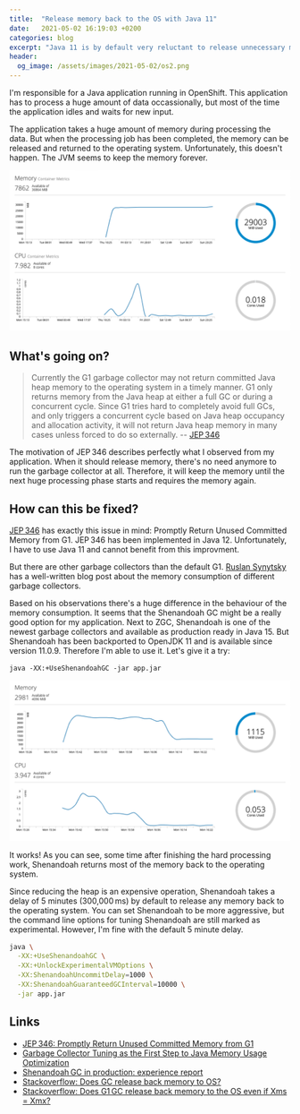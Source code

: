 ```yaml
---
title:  "Release memory back to the OS with Java 11"
date:   2021-05-02 16:19:03 +0200
categories: blog
excerpt: "Java 11 is by default very reluctant to release unnecessary memory back to the operation system. The Shenandoah GC is more aggressive and available in Java 11."
header:
  og_image: /assets/images/2021-05-02/os2.png
---
```


I'm responsible for a Java application running in OpenShift. This application has to process a huge amount of data occassionally, but most of the time the application idles and waits for new input.

The application takes a huge amount of memory during processing the data. But when the processing job has been completed, the memory can be released and returned to the operating system. Unfortunately, this doesn't happen. The JVM seems to keep the memory forever.

![OpenShift Metrics](/assets/images/2021-05-02/os1.png)


## What's going on?

>  Currently the G1 garbage collector may not return committed Java heap memory to the operating system in a timely manner. G1 only returns memory from the Java heap at either a full GC or during a concurrent cycle. Since G1 tries hard to completely avoid full GCs, and only triggers a concurrent cycle based on Java heap occupancy and allocation activity, it will not return Java heap memory in many cases unless forced to do so externally. -- [JEP 346](https://openjdk.java.net/jeps/346)

The motivation of JEP 346 describes perfectly what I observed from my application. When it should release memory, there's no need anymore to run the garbage collector at all. Therefore, it will keep the memory until the next huge processing phase starts and requires the memory again.


## How can this be fixed?

[JEP 346](https://openjdk.java.net/jeps/346) has exactly this issue in mind: Promptly Return Unused Committed Memory from G1. JEP 346 has been implemented in Java 12. Unfortunately, I have to use Java 11 and cannot benefit from this improvment.

But there are other garbage collectors than the default G1. [Ruslan Synytsky](https://jelastic.com/blog/tuning-garbage-collector-java-memory-usage-optimization/) has a well-written blog post about the memory consumption of different garbage collectors.

Based on his observations there's a huge difference in the behaviour of the memory consumption. It seems that the Shenandoah GC might be a really good option for my application. Next to ZGC, Shenandoah is one of the newest garbage collectors and available as production ready in Java 15. But Shenandoah has been backported to OpenJDK 11 and is available since version 11.0.9. Therefore I'm able to use it. Let's give it a try:

    java -XX:+UseShenandoahGC -jar app.jar

![OpenShift Metrics](/assets/images/2021-05-02/os2.png)

It works! As you can see, some time after finishing the hard processing work, Shenandoah returns most of the memory back to the operating system.

Since reducing the heap is an expensive operation, Shenandoah takes a delay of 5 minutes (300,000 ms) by default to release any memory back to the operating system. You can set Shenandoah to be more aggressive, but the command line options for tuning Shenandoah are still marked as experimental. However, I'm fine with the default 5 minute delay.

```sh
java \
  -XX:+UseShenandoahGC \
  -XX:+UnlockExperimentalVMOptions \
  -XX:ShenandoahUncommitDelay=1000 \
  -XX:ShenandoahGuaranteedGCInterval=10000 \
  -jar app.jar
```


## Links

* [JEP 346: Promptly Return Unused Committed Memory from G1](https://openjdk.java.net/jeps/346)
* [Garbage Collector Tuning as the First Step to Java Memory Usage Optimization](https://jelastic.com/blog/tuning-garbage-collector-java-memory-usage-optimization/)
* [Shenandoah GC in production: experience report](http://clojure-goes-fast.com/blog/shenandoah-in-production/)
* [Stackoverflow: Does GC release back memory to OS?](https://stackoverflow.com/questions/30458195/does-gc-release-back-memory-to-os)
* [Stackoverflow: Does G1 GC release back memory to the OS even if Xms = Xmx?](https://stackoverflow.com/questions/59362760/does-g1gc-release-back-memory-to-the-os-even-if-xms-xmx)
